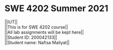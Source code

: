 # SWE 4202 Summer 2021
 
||IUT||    
||This is for SWE 4202 course||     
||All lab assignments will be kept here||    
||Student ID: 200042133||    
||Student name: Nafisa Maliyat||
